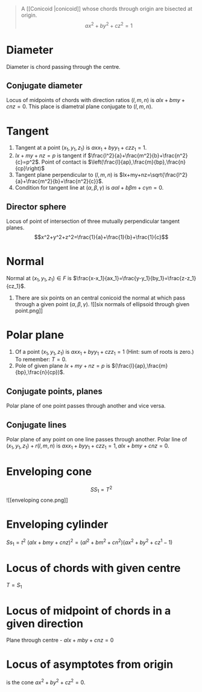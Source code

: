 >A [[Conicoid |conicoid]] whose chords through origin are bisected at origin.
>$$ax^2+by^2+cz^2=1$$
# Diameter
Diameter is chord passing through the centre.
## Conjugate diameter
Locus of midpoints of chords with direction ratios $(l,m,n)$ is $alx+bmy+cnz=0$. This place is diametral plane conjugate to $(l,m,n)$.
# Tangent
1. Tangent at a point $(x_1,y_1,z_1)$ is $axx_1+byy_1+czz_1=1$.
2. $lx+my+nz=p$ is tangent if $\frac{l^2}{a}+\frac{m^2}{b}+\frac{n^2}{c}=p^2$. Point of contact is $\left(\frac{l}{ap},\frac{m}{bp},\frac{n}{cp}\right)$
3. Tangent plane perpendicular to $(l,m,n)$ is $lx+my+nz=\sqrt{\frac{l^2}{a}+\frac{m^2}{b}+\frac{n^2}{c}}$.
4. Condition for tangent line at $(\alpha,\beta,\gamma)$ is $a\alpha l+b\beta m + c\gamma n=0$.
## Director sphere
Locus of point of intersection of three mutually perpendicular tangent planes.
$$x^2+y^2+z^2=\frac{1}{a}+\frac{1}{b}+\frac{1}{c}$$
# Normal
Normal at $(x_1,y_1,z_1)\in F$ is $\frac{x-x_1}{ax_1}=\frac{y-y_1}{by_1}=\frac{z-z_1}{cz_1}$.
1. There are six points on an central conicoid the normal at which pass through a given point $(\alpha,\beta,\gamma)$. ![[six normals of ellipsoid through given point.png]]
# Polar plane
1. Of a point $(x_1,y_1,z_1)$ is $axx_1+byy_1+czz_1=1$ (Hint: sum of roots is zero.) To remember: $T=0$.
2. Pole of given plane $lx+my+nz=p$ is $(\frac{l}{ap},\frac{m}{bp},\frac{n}{cp})$.
## Conjugate points, planes
Polar plane of one point passes through another and vice versa.
## Conjugate lines
Polar plane of any point on one line passes through another.
Polar line of $(x_1,y_1,z_1)+r(l,m,n)$ is $axx_1+byy_1+czz_1=1,alx+bmy+cnz=0$.
# Enveloping cone
$$SS_1=T^2$$
![[enveloping cone.png]]
# Enveloping cylinder
$Ss_1=t^2$
$(alx+bmy+cnz)^2=(al^2+bm^2+cn^2)(ax^2+by^2+cz^1-1)$
# Locus of chords with given centre
$T=S_1$
# Locus of midpoint of chords in a given direction
Plane through centre -
$alx+mby+cnz=0$
# Locus of asymptotes from origin
is the cone $ax^2+by^2+cz^2=0$.